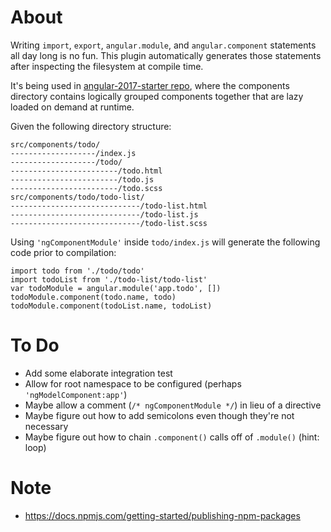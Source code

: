 # About

Writing `import`, `export`, `angular.module`, and `angular.component` statements all day long is no fun. This plugin automatically generates those statements after inspecting the filesystem at compile time.

It's being used in [angular-2017-starter repo](https://github.com/langdonx/angularjs-2017-starter), where the components directory contains logically grouped components together that are lazy loaded on demand at runtime.

Given the following directory structure:

    src/components/todo/
    -------------------/index.js
    -------------------/todo/
    ------------------------/todo.html
    ------------------------/todo.js
    ------------------------/todo.scss
    src/components/todo/todo-list/
    -----------------------------/todo-list.html
    -----------------------------/todo-list.js
    -----------------------------/todo-list.scss

Using `'ngComponentModule'` inside `todo/index.js` will generate the following code prior to compilation:

    import todo from './todo/todo'
    import todoList from './todo-list/todo-list'
    var todoModule = angular.module('app.todo', [])
	todoModule.component(todo.name, todo)
	todoModule.component(todoList.name, todoList)

# To Do
- Add some elaborate integration test
- Allow for root namespace to be configured (perhaps `'ngModelComponent:app'`)
- Maybe allow a comment (`/* ngComponentModule */`) in lieu of a directive
- Maybe figure out how to add semicolons even though they're not necessary
- Maybe figure out how to chain `.component()` calls off of `.module()` (hint: loop)

# Note
 - https://docs.npmjs.com/getting-started/publishing-npm-packages
